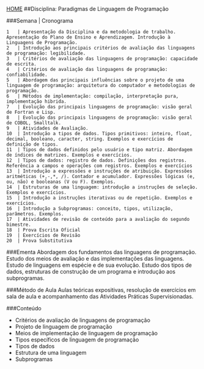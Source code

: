 [HOME](https://github.com/lucastafarelbs/Ensino-Superior-de-Informatica-GRATUITO) 
##Disciplina: Paradigmas de Linguagem de Programação

###Semana | Cronograma
```
1	| Apresentação da Disciplina e da metodologia de trabalho. Apresentação do Plano de Ensino e Aprendizagem. Introdução à Linguagens de Programação.
2	| Introdução aos principais critérios de avaliação das linguagens de programação: legibilidade.
3	| Critérios de avaliação das linguagens de programação: capacidade de escrita.
4	| Critérios de avaliação das linguagens de programação: confiabilidade.
5	| Abordagem das principais influências sobre o projeto de uma linguagem de programação: arquitetura do computador e metodologias de programação.
6	| Métodos de implementação: compilação, interpretação pura, implementação hibrida.
7	| Evolução das principais linguagens de programação: visão geral de Fortran e Lisp.
8	| Evolução das principais linguagens de programação: visão geral de COBOL, Smalltalk.
9	| Atividades de Avaliação.
10	| Introdução a tipos de dados. Tipos primitivos: inteiro, float, decimal, booleano, caracter, string. Exemplos e exercícios de definição de tipos.
11	| Tipos de dados definidos pelo usuário e tipo matriz. Abordagem de índices de matrizes. Exemplos e exercícios.
12	| Tipos de dados: registro de dados. Definições dos registros. Referência a campos e operações com registros. Exemplos e exercícios
13	| Introdução a expressões e instruções de atribuição. Expressões aritméticas (+,-,*, /). Contador e acumulador. Expressões lógicas (e, ou, não) e booleanas (V ou F). Exemplos.
14	| Estruturas de uma linguagem: introdução a instruções de seleção. Exemplos e exercícios.
15	| Introdução a instruções iterativas ou de repetição. Exemplos e exercícios.
16	| Introdução a Subprogramas: conceito, tipos, utilização, parâmetros. Exemplos.
17	| Atividades de revisão de conteúdo para a avaliação do segundo bimestre.
18	| Prova Escrita Oficial
19	| Exercícios de Revisão
20	| Prova Substitutiva

```
###Ementa
Abordagem dos fundamentos das linguagens de programação. Estudo dos meios de avaliação e das implementações das linguagens. Estudo de linguagens em espécie e de sua evolução. Estudo dos tipos de dados, estruturas de construção de um programa e introdução aos subprogramas.

###Método de Aula
Aulas teóricas expositivas, resolução de exercícios em sala de aula e acompanhamento das Atividades Práticas Supervisionadas.

###Conteúdo
- Critérios de avaliação de linguagens de programação
- Projeto de linguagem de programação
- Meios de implementação de linguagem de programação
- Tipos específicos de linguagem de programação
- Tipos de dados
- Estrutura de uma linguagem
- Subprogramas